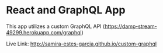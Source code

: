 # React and GraphQL App

This app utilizes a custom GraphQL API (https://damp-stream-49299.herokuapp.com/graphql)

Live Link: http://samira-estes-garcia.github.io/custom-graphql
